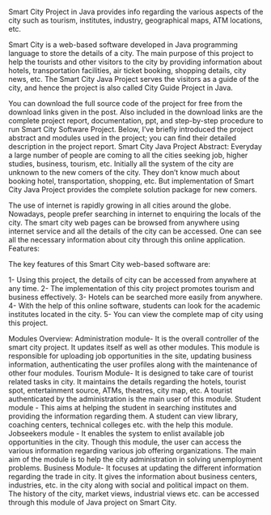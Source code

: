 Smart City Project in Java provides info regarding the various aspects of the city such as tourism, institutes, industry, geographical maps, ATM locations, etc.

Smart City is a web-based software developed in Java programming language to store the details of a city. The main purpose of this project to help the tourists and other visitors to the city by providing information about hotels, transportation facilities, air ticket booking, shopping details, city news, etc. The Smart City Java Project serves the visitors as a guide of the city, and hence the project is also called City Guide Project in Java.

You can download the full source code of the project for free from the download links given in the post. Also included in the download links are the complete project report, documentation, ppt, and step-by-step procedure to run Smart City Software Project. Below, I’ve briefly introduced the project abstract and modules used in the project; you can find their detailed description in the project report. Smart City Java Project Abstract: Everyday a large number of people are coming to all the cities seeking job, higher studies, business, tourism, etc. Initially all the system of the city are unknown to the new comers of the city. They don’t know much about booking hotel, transportation, shopping, etc. But implementation of Smart City Java Project provides the complete solution package for new comers.

The use of internet is rapidly growing in all cities around the globe. Nowadays, people prefer searching in internet to enquiring the locals of the city. The smart city web pages can be browsed from anywhere using internet service and all the details of the city can be accessed. One can see all the necessary information about city through this online application. Features:

The key features of this Smart City web-based software are:

1- Using this project, the details of city can be accessed from anywhere at any time. 2- The implementation of this city project promotes tourism and business effectively. 3- Hotels can be searched more easily from anywhere. 4- With the help of this online software, students can look for the academic institutes located in the city. 5- You can view the complete map of city using this project.

Modules Overview: Administration module- It is the overall controller of the smart city project. It updates itself as well as other modules. This module is responsible for uploading job opportunities in the site, updating business information, authenticating the user profiles along with the maintenance of other four modules. Tourism Module- It is designed to take care of tourist related tasks in city. It maintains the details regarding the hotels, tourist spot, entertainment source, ATMs, theatres, city map, etc. A tourist authenticated by the administration is the main user of this module. Student module - This aims at helping the student in searching institutes and providing the information regarding them. A student can view library, coaching centers, technical colleges etc. with the help this module. Jobseekers module - It enables the system to enlist available job opportunities in the city. Though this module, the user can access the various information regarding various job offering organizations. The main aim of the module is to help the city administration in solving unemployment problems. Business Module- It focuses at updating the different information regarding the trade in city. It gives the information about business centers, industries, etc. in the city along with social and political impact on them. The history of the city, market views, industrial views etc. can be accessed through this module of Java project on Smart City.
